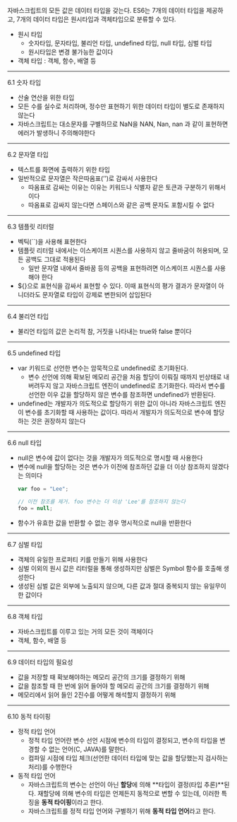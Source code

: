 자바스크립트의 모든 값은 데이터 타입을 갖는다. ES6는 7개의 데이터 타입을 제공하고, 7개의 데이터 타입은 원시타입과 객체타입으로 분류할 수 있다.

- 원시 타입
  - 숫자타입, 문자타입, 불리언 타입, undefined 타입, null 타입, 심벌 타입
  - 원시타입은 변경 불가능한 값이다
- 객체 타입 : 객체, 함수, 배열 등

---

6.1 숫자 타입

- 산술 연산을 위한 타입
- 모든 수를 실수로 처리하며, 정수만 표현하기 위한 데이터 타입이 별도로 존재하지 않는다
- 자바스크립트는 대소문자를 구별하므로 NaN을 NAN, Nan, nan 과 같이 표현하면 에러가 발생하니 주의해야한다

---

6.2 문자열 타입

- 텍스트를 화면에 출력하기 위한 타입
- 일반적으로 문자열은 작은따옴표(’’)로 감싸서 사용한다
  - 따옴표로 감싸는 이유는 이유는 키워드나 식별자 같은 토큰과 구분하기 위해서이다
  - 따옴표로 감싸지 않는다면 스페이스와 같은 공백 문자도 포함시킬 수 없다

---

6.3 템플릿 리터럴

- 벡틱(``)을 사용해 표현한다
- 템플릿 리터럴 내에서는 이스케이프 시퀀스를 사용하지 않고 줄바굼이 허용되며, 모든 공백도 그대로 적용된다
  - 일반 문자열 내에서 줄바꿈 등의 공백을 표현하려면 이스케이프 시퀀스를 사용해야 한다
- ${}으로 표현식을 감싸서 표현할 수 있다. 이때 표현식의 평가 결과가 문자열이 아니더라도 문자열로 타입이 강제로 변한되어 삽입된다

---

6.4 불리언 타입

- 불리언 타입의 값은 논리적 참, 거짓을 나타내는 true와 false 뿐이다

---

6.5 undefined 타입

- var 키워드로 선언한 변수는 암묵적으로 undefined로 초기화된다.
  - 변수 선언에 의해 확보된 메모리 공간을 처음 할당이 이뤄질 때까지 빈상태로 내버려두지 않고 자바스크립트 엔진이 undefined로 초기화한다. 따라서 변수를 선언한 이우 값을 할당하지 않은 변수를 참조하면 undefined가 반환된다.
- undefined는 개발자가 의도적으로 할당하기 위한 값이 아니라 자바스크립트 엔진이 변수를 초기화할 때 사용하는 값이다. 따라서 개발자가 의도적으로 변수에 할당하는 것은 권장하지 않는다

---

6.6 null 타입

- null은 변수에 값이 없다는 것을 개발자가 의도적으로 명시할 때 사용한다
- 변수에 null을 할당하는 것은 변수가 이전에 참조하던 값을 더 이상 참조하지 않겠다는 의미다
  ```jsx
  var foo = "Lee";

  // 이전 참조를 제거. foo 변수는 더 이상 'Lee'를 참조하지 않는다
  foo = null;
  ```
- 함수가 유효한 값을 반환할 수 없는 경우 명시적으로 null을 반환한다

---

6.7 심벌 타입

- 객체의 유일한 프로퍼티 키를 만들기 위해 사용한다
- 심벌 이외의 원시 값은 리터럴을 통해 생성하지만 심벌은 Symbol 함수를 호출해 생성한다
- 생성된 심벌 값은 외부에 노출되지 않으며, 다른 값과 절대 중복되지 않는 유일무이한 값이다

---

6.8 객체 타입

- 자바스크립트를 이루고 있는 거의 모든 것이 객체이다
- 객체, 함수, 배열 등

---

6.9 데이터 타입의 필요성

- 값을 저장할 때 확보해야하는 메모리 공간의 크기를 결정하기 위해
- 값을 참조할 때 한 번에 읽어 들어야 할 메모리 공간의 크기를 결정하기 위해
- 메모리에서 읽어 들인 2진수를 어떻게 해석할지 결정하기 위해

---

6.10 동적 타이핑

- 정적 타입 언어
  - 정적 타입 언어란 변수 선언 시점에 변수의 타입이 결정되고, 변수의 타입을 변경할 수 없는 언어(C, JAVA)를 말한다.
  - 컴파일 시점에 타입 체크(선언한 데이터 타입에 맞는 값을 할당했는지 검사하는 처리)를 수행한다
- 동적 타입 언어
  - 자바스크립트의 변수는 선언이 아닌 **할당**에 의해 **타입이 결정(타입 추론)**된다. 재할당에 의해 변수의 타입은 언제든지 동적으로 변할 수 있는데, 이러한 특징을 **동적 타이핑**이라고 한다.
  - 자바스크립트를 정적 타입 언어와 구별하기 위해 **동적 타입 언어**라고 한다.
